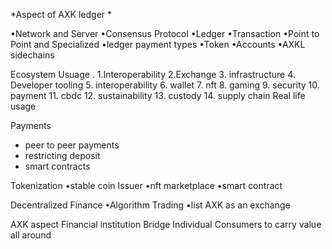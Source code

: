 *Aspect of AXK ledger *

•Network and Server 
•Consensus Protocol 
•Ledger 
•Transaction 
•Point to Point and Specialized •ledger payment types 
•Token 
•Accounts 
•AXKL sidechains 

Ecosystem Usuage .
1.Interoperability 
2.Exchange 
3. infrastructure 
4. ⁠Developer tooling 
5. ⁠interoperability 
6. ⁠wallet 
7. ⁠nft 
8. ⁠gaming 
9. ⁠security 
10. ⁠payment 
11. ⁠cbdc 
12. ⁠sustainability 
13. ⁠custody 
14. ⁠supply chain 
Real life usage 

Payments 
- peer to peer payments 
- ⁠restricting deposit 
- ⁠smart contracts 

Tokenization 
•stable coin Issuer 
•nft marketplace 
•smart contract 

Decentralized Finance 
•Algorithm Trading 
•list AXK as an exchange 

AXK aspect 
Financial institution Bridge 
Individual Consumers to carry value all around 



